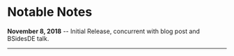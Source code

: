# Notable Notes

**November 8, 2018** -- Initial Release, concurrent with blog post and BSidesDE talk.

-------

